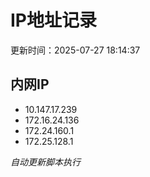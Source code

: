 # IP地址记录

更新时间：2025-07-27 18:14:37
## 内网IP
- 10.147.17.239
- 172.16.24.136
- 172.24.160.1
- 172.25.128.1

*自动更新脚本执行*          